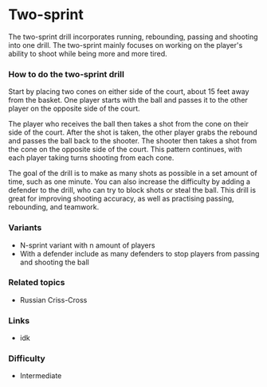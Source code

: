 
# Two-sprint

The two-sprint drill incorporates running, rebounding, passing and shooting into one drill. The two-sprint mainly focuses on working on the player's ability to shoot while being more and more tired.

### How to do the two-sprint drill

Start by placing two cones on either side of the court, about 15 feet away from the basket. One player starts with the ball and passes it to the other player on the opposite side of the court. 

The player who receives the ball then takes a shot from the cone on their side of the court. After the shot is taken, the other player grabs the rebound and passes the ball back to the shooter. The shooter then takes a shot from the cone on the opposite side of the court.  This pattern continues, with each player taking turns shooting from each cone. 

The goal of the drill is to make as many shots as possible in a set amount of time, such as one minute. You can also increase the difficulty by adding a defender to the drill, who can try to block shots or steal the ball. This drill is great for improving shooting accuracy, as well as practising passing, rebounding, and teamwork. 

### Variants

- N-sprint
variant with n amount of players
- With a defender 
include as many defenders to stop players from passing and shooting the ball



### Related topics
- Russian Criss-Cross
### Links
- idk
### Difficulty
- Intermediate
<!--stackedit_data:
eyJoaXN0b3J5IjpbLTIwNjgyMzIwMTVdfQ==
-->